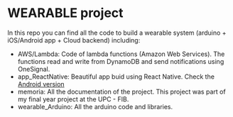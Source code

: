 # WEARABLE project

In this repo you can find all the code to build a wearable system (arduino + iOS/Android app + Cloud backend) including:

 * AWS/Lambda: Code of lambda functions (Amazon Web Services). The functions read and write from DynamoDB and send notifications using OneSignal.
 * app_ReactNative: Beautiful app buid using React Native. Check the [Android version](https://play.google.com/store/apps/details?id=com.womba) 
 * memoria: All the documentation of the project. This project was part of my final year project at the UPC - FIB.
 * wearable_Arduino: All the arduino code and libraries.
